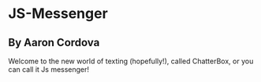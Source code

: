 # JS-Messenger
By Aaron Cordova
---
Welcome to the new world of texting (hopefully!), called ChatterBox, or you can call it Js messenger!
